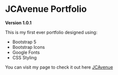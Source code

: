 # JCAvenue Portfolio
**Version 1.0.1**

This is my first ever portfolio designed using:
* Bootstrap 5
* Bootstrap Icons
* Google Fonts
* CSS Styling

You can visit my page to check it out here  [JCAvenue](https://jcavenue.github.io/Portfolio/)

